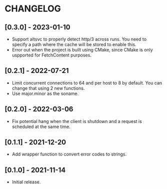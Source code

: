 CHANGELOG
=========

[0.3.0] - 2023-01-10
--------------------

- Support altsvc to properly detect http/3 across runs. You need to specify a
    path where the cache will be stored to enable this.
- Error out when the project is built using CMake, since CMake is only uspported
    for FetchContent purposes.

[0.2.1] - 2022-07-21
--------------------

- Limit concurrent connections to 64 and per host to 8 by default. You can
    change that using 2 new functions.
- Use major.minor as the soname.

[0.2.0] - 2022-03-06
--------------------

- Fix potential hang when the client is shutdown and a request is scheduled at
    the same time.

[0.1.1] - 2021-12-20
--------------------

- Add wrapper function to convert error codes to strings.

[0.1.0] - 2021-11-14
--------------------

- Initial release.
